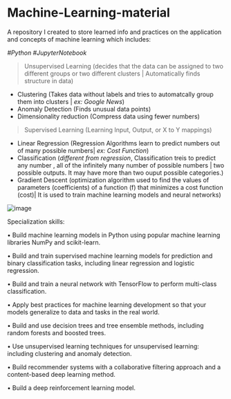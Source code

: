 # Machine-Learning-material

A repository I created to store learned info and practices on the application and concepts of machine learning which includes:

*#Python #JupyterNotebook*

> Unsupervised Learning (decides that the data can be assigned to two different groups or two different clusters | Automatically finds structure in data)
 - Clustering (Takes data without labels and tries to automatcally group them into clusters | *ex: Google News*)
 - Anomaly Detection (Finds unusual data points)
 - Dimensionality reduction (Compress data using fewer numbers)

> Supervised Learning (Learning Input, Output, or X to Y mappings)
 - Linear Regression (Regression Algorithms learn to predict numbers out of many possible numbers| *ex: Cost Function*)
 - Classification (*different from regression*, Classification treis to predict any number , all of the infinitely many number of possible numbers | two possible outputs. It may have more than two ouput possible categories.)
 - Gradient Descent (optimization algorithm used to find the values of parameters (coefficients) of a function (f) that minimizes a cost function (cost)| It is used to train machine learning models and neural networks)

![image](https://user-images.githubusercontent.com/106922826/209475799-ed75ff5b-0fa5-4b35-9c77-f357de883e88.png)



Specialization skills: 

• Build machine learning models in Python using popular machine learning libraries NumPy and scikit-learn.

• Build and train supervised machine learning models for prediction and binary classification tasks, including linear regression and logistic regression.

• Build and train a neural network with TensorFlow to perform multi-class classification.

• Apply best practices for machine learning development so that your models generalize to data and tasks in the real world.

• Build and use decision trees and tree ensemble methods, including random forests and boosted trees.

• Use unsupervised learning techniques for unsupervised learning: including clustering and anomaly detection.

• Build recommender systems with a collaborative filtering approach and a content-based deep learning method.

• Build a deep reinforcement learning model.
